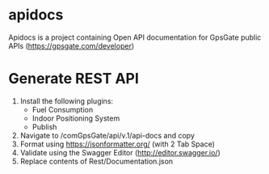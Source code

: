 # apidocs
Apidocs is a project containing Open API documentation for GpsGate public APIs (https://gpsgate.com/developer)

# Generate REST API
1. Install the following plugins:
    - Fuel Consumption
    - Indoor Positioning System
    - Publish
2. Navigate to /comGpsGate/api/v.1/api-docs and copy
3. Format using https://jsonformatter.org/ (with 2 Tab Space)
4. Validate using the Swagger Editor (http://editor.swagger.io/)
5. Replace contents of Rest/Documentation.json
